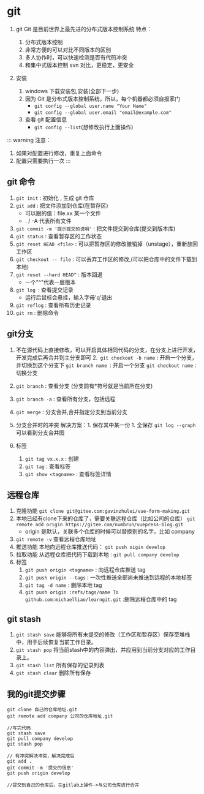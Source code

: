 # git

1. git
   Git 是目前世界上最先进的分布式版本控制系统
   特点：

   1. 分布式版本控制
   2. 非常方便的可以对比不同版本的区别
   3. 多人协作时，可以快速检测是否有代码冲突
   4. 和集中式版本控制 svn 对比，更稳定，更安全

2. 安装

   1. windows 下载安装包,安装(全部下一步)
   2. 因为 Git 是分布式版本控制系统，所以，每个机器都必须自报家门
      - `git config --global user.name "Your Name"`
      - `git config --global user.email "email@example.com"`
   3. 查看 git 配置信息
      - `git config --list`(想修改执行上面操作)
     
::: warning 注意：
1. 如果对配置进行修改，重复上面命令
2. 配置只需要执行一次
:::
## git 命令

   1. `git init` : 初始化 , 生成 git 仓库
   2. `git add` : 把文件添加到仓库(在暂存区)
      - 可以跟的值：file.xx 某一个文件
      -  . / -A 代表所有文件
   3. `git commit -m '提示提交的说明'` : 把文件提交到仓库(提交到版本库)
   4. `git status` : 查看暂存区的工作状态 
   5. `git reset HEAD <file>` : 可以把暂存区的修改撤销掉（unstage），重新放回工作区
   6. `git checkout -- file` : 可以丢弃工作区的修改,(可以把仓库中的文件下载到本地)
   7. `git reset --hard HEAD^` : 版本回退
      - 一个"^"代表一层版本
   8. `git log `: 查看提交记录
      - 运行后鼠标会悬挂，输入字母'q'退出
   9. `git reflog` : 查看所有历史记录
   10. `git rm` : 删除命令

## git分支

   1. 不在源代码上直接修改，可以开启具体相同代码的分支，在分支上进行开发，开发完成后再合并到主分支即可
   2.` git checkout -b name` : 开启一个分支，并切换到这个分支下
      `git branch name `: 开启一个分支
      `git checkout name` : 切换分支
   3. `git branch` : 查看分支 (分支前有\*符号就是当前所在分支)
   4. `git branch -a` : 查看所有分支，包括远程
   5. `git merge` : 分支合并,合并指定分支到当前分支
   6. 分支合并时的冲突
      解决方案：1. 保存其中某一份 1. 全保存
      `git log --graph` 可以看到分支合并图

1. 标签

   1. `git tag vx.x.x` : 创建
   2. `git tag` : 查看标签
   3. `git show <tagname>` : 查看标签详情

## 远程仓库
    
   1. 克隆功能
      `git clone git@gitee.com:gavinzhulei/vue-form-making.git`
   2. 本地已经有clone下来的仓库了，需要关联远程仓库（比如公司的仓库）
      `git remote add origin https://gitee.com/numbrun/vuepress-blog.git`
      - origin 是默认，关联多个仓库的时候可以替换别的名字，比如 company
   3. `git remote -v` 查看远程仓库地址
   4. 推送功能
      本地向远程仓库推送代码： `git push oigin develop`
   5. 拉取功能
      从远程仓库把代码下载到本地 : `git pull company develop`
   6. 标签
      1. `git push origin <tagname>` : 向远程仓库推送 tag
      2. `git push origin --tags` : 一次性推送全部尚未推送到远程的本地标签
      3. `git tag -d name` : 删除本地 tag
      4. `git push origin :refs/tags/name To github.com:michaelliao/learngit.git` :删除远程仓库中的 tag

## git stash

1. `git stash save` 能够将所有未提交的修改（工作区和暂存区）保存至堆栈中，用于后续恢复当前工作目录。
2. `git stash pop` 将当前stash中的内容弹出，并应用到当前分支对应的工作目录上。
3. `git stash list` 所有保存的记录列表
4. `git stash clear` 删除所有保存


## 我的git提交步骤

```git
git clone 自己的仓库地址.git
git remote add company 公司的仓库地址.git

//写完代码
git stash save
git pull company develop
git stash pop

// 有冲突解决冲突，解决完成后
git add . 
git commit -m '提交的信息'
git push origin develop   

//提交到自己的仓库后，在gitlab上操作->与公司仓库进行合并



```